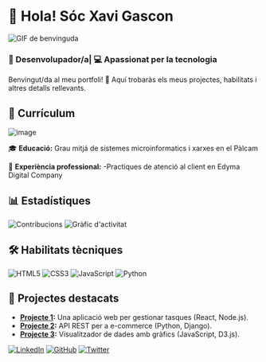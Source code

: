 # 👋 Hola! Sóc Xavi Gascon

![GIF de benvinguda](https://media.giphy.com/media/hvRJCLFzcasrR4ia7z/giphy.gif)
### 🔧 Desenvolupador/a| 💻 Apassionat per la tecnologia

Benvingut/da al meu portfoli! 🌟 Aquí trobaràs els meus projectes, habilitats i altres detalls rellevants.

## 📝 Currículum

![image](https://github.com/user-attachments/assets/ec448bfd-e320-4aad-85f5-066f714a5de5)


🎓 **Educació:** Grau mitjá de sistemes microinformatics i xarxes en el Pàlcam 

💼 **Experiència professional:**
-Practiques de atenció al client en Edyma Digital Company

## 📊 Estadístiques

![Contribucions](https://github-readme-stats.vercel.app/api?username=xgascon12&show_icons=true&theme=radical)
![Gràfic d'activitat](https://github-profile-summary-cards.vercel.app/api/cards/profile-details?username=xgascon12&theme=radical)


## 🛠️ Habilitats tècniques
![HTML5](https://img.shields.io/badge/HTML5-E34F26?style=for-the-badge&logo=html5&logoColor=white)
![CSS3](https://img.shields.io/badge/CSS3-1572B6?style=for-the-badge&logo=css3&logoColor=white)
![JavaScript](https://img.shields.io/badge/JavaScript-F7DF1E?style=for-the-badge&logo=javascript&logoColor=black)
![Python](https://img.shields.io/badge/Python-3776AB?style=for-the-badge&logo=python&logoColor=white)

## 🚀 Projectes destacats
- **[Projecte 1](https://github.com/usuari/projecte1):** Una aplicació web per gestionar tasques (React, Node.js).
- **[Projecte 2](https://github.com/usuari/projecte2):** API REST per a e-commerce (Python, Django).
- **[Projecte 3](https://github.com/usuari/projecte3):** Visualitzador de dades amb gràfics (JavaScript, D3.js).



[![LinkedIn](https://img.shields.io/badge/LinkedIn-0077B5?style=for-the-badge&logo=linkedin&logoColor=white)](https://linkedin.com/in/xgascon12)
[![GitHub](https://img.shields.io/badge/GitHub-181717?style=for-the-badge&logo=github&logoColor=white)](https://github.com/xgascon12)
[![Twitter](https://img.shields.io/badge/Twitter-1DA1F2?style=for-the-badge&logo=twitter&logoColor=white)](https://twitter.com/xgascon12)
